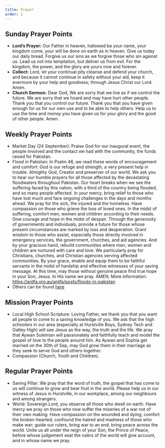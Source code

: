 ```yaml
---
title: Prayer
order: 2
---
```


## Sunday Prayer Points

- **Lord’s Prayer:** Our Father in heaven, hallowed be your name, your kingdom come, your will be done on earth as in heaven. Give us today our daily bread. Forgive us our sins as we forgive those who sin against us. Lead us not into temptation, but deliver us from evil. For the kingdom, the power, and the glory are yours now and forever.
- **Collect:** Lord, let your continual pity cleanse and defend your church, and because it cannot continue in safety without your aid, keep it evermore by your help and goodness; through Jesus Christ our Lord. Amen.
- **Church Sermon:** Dear God, We are sorry that we live as if we control the future. We are sorry that we hoard and may have hurt other people. Thank you that you control our future. Thank you that you have given enough for us for our own use and to be able to help others. Help us to use the time and money you have given us for your glory and the good of other people. Amen.

## Weekly Prayer Points

- Market Day (24 September): Praise God for our inaugural event, the people involved and the contact we had with the community, the funds raised for Pakistan.
- Flood in Pakistan: In Psalm 46, we read these words of encouragement and comfort: God is our refuge and strength, a very present help in trouble. Almighty God, Creator and preserver of our world. We ask you to hear our humble prayers for all those affected by the devastating floodwaters throughout Pakistan. Our heart breaks when we see the suffering faced by this nation, with a third of the country being flooded, and so many people affected. In your mercy, bring relief to those who have lost much and face ongoing challenges in the days and months ahead. We pray for the sick, the injured and the homeless. Have compassion on those who grieve the loss of loved ones. In the midst of suffering, comfort men, women and children according to their needs. Give courage and hope in the midst of despair. Through the generosity of governments and individuals, provide a future for those whose present circumstances are marked by loss and desperation. Grant wisdom to those who assist, especially those directly involved in emergency services, the government, churches, and aid agencies. And by your gracious hand, rebuild communities where men, women and children are nurtured with care and love. We particularly pray for Christians, churches, and Christian agencies serving affected communities. By your grace, enable and equip them to be faithful servants in the midst of hardship and effective witnesses of your saving message. At this time, may those without genuine peace find true hope in your Son, Jesus. In His name we pray. AMEN. More information: https://ardfa.org.au/ardfa/posts/floods-in-pakistan
- Others can be found [here](https://stgeorgeshurstville.org.au/prayer)

## Mission Prayer Points

- Local High School Scripture: Loving Father, we thank you that you want all people to come to a saving knowledge of you. We ask that the high schoolers in our area (especially at Hurstville Boys, Sydney Tech and Oatley High) will see Jesus as the way, the truth and the life. We pray that Aywan Suleiman will passionately and faithfully teach and model the gospel of love to the people around him. As Aywan and Sophia get married on the 30th of Sep, may God grow them in their marriage as they seek to serve God and others together.
- Compassion (Church, Youth and Children).

## Regular Prayer Points

- Saving Pillar: We pray that the word of truth, the gospel that has come to us will continue to grow and bear fruit in the world. Please help us in our witness of Jesus in Hurstville, in our workplace, among our neighbours and among strangers.
- World: Sovereign Lord, you observe all those who dwell on earth. Have mercy we pray on those who now suffer the miseries of a war not of their own making. Have compassion on the wounded and dying; comfort the broken-hearted; confound the hatred and madness of those who make war; guide our rulers, bring war to an end, bring peace across the world. Unite us all under the reign of your Son, the Prince of Peace, before whose judgement seat the rulers of the world will give account, and in whose name we pray.